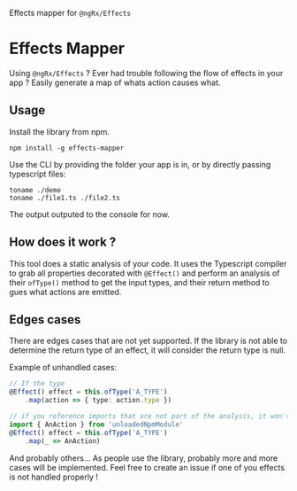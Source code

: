 Effects mapper for `@ngRx/Effects`

# Effects Mapper

Using `@ngRx/Effects` ? Ever had trouble following the flow of effects in your
app ? Easily generate a map of whats action causes what.

## Usage

Install the library from npm.

```
npm install -g effects-mapper
```

Use the CLI by providing the folder your app is in, or by directly passing
typescript files:

```
toname ./demo
toname ./file1.ts ./file2.ts
```

The output outputed to the console for now.

## How does it work ?

This tool does a static analysis of your code. It uses the Typescript compiler
to grab all properties decorated with `@Effect()` and perform an analysis of
their `ofType()` method to get the input types, and their return method to gues
what actions are emitted.

## Edges cases

There are edges cases that are not yet supported. If the library is not able to
determine the return type of an effect, it will consider the return type is
null.

Example of unhandled cases:

```typescript
// If the type
@Effect() effect = this.ofType('A_TYPE')
	.map(action => { type: action.type })

// if you reference imports that are not part of the analysis, it won't be possible to guess the action type
import { AnAction } from 'unloadedNpmModule'
@Effect() effect = this.ofType('A_TYPE')
	.map(_ => AnAction)
```

And probably others... As people use the library, probably more and more cases
will be implemented. Feel free to create an issue if one of you effects is not
handled properly !
